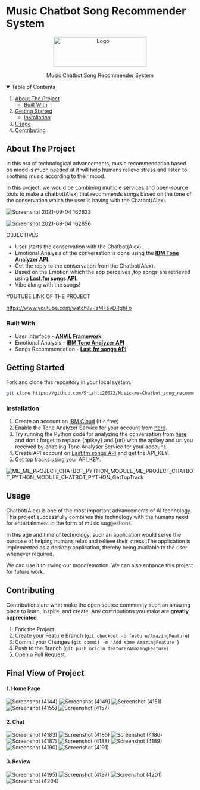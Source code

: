 # Music Chatbot Song Recommender System

<p align="center">
    <img src="https://user-images.githubusercontent.com/82326026/132090844-b7567cf9-2080-407a-8e1c-28700eb7b339.png" alt="Logo" width="250" height="80">
</p>
<p align="center">
Music Chatbot Song Recommender System
</p>  
  
  
  <details open="open">
  <summary>Table of Contents</summary>
  <ol>
    <li>
      <a href="#about-the-project">About The Project</a>
      <ul>
        <li><a href="#built-with">Built With</a></li>
      </ul>
    </li>
    <li>
      <a href="#getting-started">Getting Started</a>
      <ul>
        <li><a href="#installation">Installation</a></li>
      </ul>
    </li>
    <li><a href="#usage">Usage</a></li>
    <li><a href="#contributing">Contributing</a></li>
  </ol>
</details>
  
  
  ## About The Project
In this era of technological advancements, music recommendation based on mood is much needed at it will help humans relieve stress and listen  to soothing music according to their mood.
  
In this project, we would be combining multiple services and open-source tools to make a chatbot(Alex) that recommends songs based on the tone of the conservation which the user is having with the Chatbot(Alex).
  
  ![Screenshot 2021-09-04 162623](https://user-images.githubusercontent.com/82326026/132092168-c92b50f5-2a07-4cbe-8ffa-283570f7250d.png)
  
  ![Screenshot 2021-09-04 162856](https://user-images.githubusercontent.com/82326026/132092181-6e56fa4e-a40f-4f45-b03a-4920df1aeeda.png)


 OBJECTIVES

* User starts the conservation with the Chatbot(Alex).
* Emotional Analysis of the conversation is done using the **[IBM Tone Analyzer API](https://tone-analyzer-demo.ng.bluemix.net/)**.
* Get the reply to the conservation from the Chatbot(Alex).
* Based on the Emotion which the app perceives ,top songs are retrieved using **[Last.fm songs API](https://www.last.fm/)**.
* Vibe along with the songs! 

YOUTUBE LINK OF THE PROJECT 

https://www.youtube.com/watch?v=aMF5vDRghFo


### Built With
  
* User Interface  - **[ANVIL Framework](https://anvil.works/)**
* Emotional Analysis - **[IBM Tone Analyzer API](https://tone-analyzer-demo.ng.bluemix.net/)**  
* Songs Recommendation - **[Last.fm songs API](https://www.last.fm/)**
  
## Getting Started
Fork and clone this repository in your local system.
 ```sh
git clone https://github.com/Srishti20022/Music-me-Chatbot_song_recommendor_system-.git
 ```
### Installation
1. Create an account on [IBM Cloud](https://cloud.ibm.com/) (It's free)
2. Enable the Tone Analyzer Service for your account from [here](https://cloud.ibm.com/catalog/services/tone-analyzer).
3. Try running the Python code for analyzing the conversation from [here](https://cloud.ibm.com/apidocs/tone-analyzer?code=python#tone) and don't forget to replace {apikey} and {url} with the apikey and url you received by enabling Tone Analyser Service for your account.
4. Create API account on [Last.fm songs API](https://www.last.fm/) and get the API_KEY.
5. Get top tracks using your API_KEY.

![ME_ME_PROJECT_CHATBOT_PYTHON_MODULE_ME_PROJECT_CHATBOT_PYTHON_MODULE_CHATBOT_PYTHON_GetTopTrack](https://user-images.githubusercontent.com/82326026/132092824-5b8a7cd3-0099-49fd-acdb-743bec7a9635.png)

## Usage

Chatbot(Alex) is one of the most important advancements of AI technology. This project successfully combines this technology with the humans need for entertainment in the form of  music suggestions.

In this age and time of technology, such an application would serve the purpose of helping humans relax and relieve their stress .The application is implemented as a desktop application, thereby being available to the user whenever required.

We can use it to swing our mood/emotion. We can also enhance this project for future work.

## Contributing

Contributions are what make the open source community such an amazing place to learn, inspire, and create. Any contributions you make are **greatly appreciated**.

1. Fork the Project
2. Create your Feature Branch (`git checkout -b feature/AmazingFeature`)
3. Commit your Changes (`git commit -m 'Add some AmazingFeature'`)
4. Push to the Branch (`git push origin feature/AmazingFeature`)
5. Open a Pull Request.


## Final View of Project

#### 1. Home Page
![Screenshot (4144)](https://user-images.githubusercontent.com/82352524/132102507-d964f557-0734-4780-9cd3-e06c645c577e.png)
![Screenshot (4149)](https://user-images.githubusercontent.com/82352524/132102630-7c983132-d212-4643-a443-b8ead1efa2c0.png)
![Screenshot (4151)](https://user-images.githubusercontent.com/82352524/132102742-cb66e706-8a60-4a6d-a0ff-d61969d4f3b4.png)
![Screenshot (4155)](https://user-images.githubusercontent.com/82352524/132102856-8e9caa06-e12b-4009-a72c-0b7bfbfaee0f.png)
![Screenshot (4157)](https://user-images.githubusercontent.com/82352524/132102901-cfb6e90f-6dc4-4175-a68b-edb49f30c5eb.png)

#### 2. Chat
![Screenshot (4183)](https://user-images.githubusercontent.com/82352524/132103470-deb24170-fade-45d0-b2c7-c82607bc891b.png)
![Screenshot (4185)](https://user-images.githubusercontent.com/82352524/132103501-c107d53e-2fcc-4c9e-af8b-a2f6aab0bc6d.png)
![Screenshot (4186)](https://user-images.githubusercontent.com/82352524/132103534-d65a41c6-05e5-41ee-bc5f-bfe0b0afe818.png)
![Screenshot (4187)](https://user-images.githubusercontent.com/82352524/132103553-a92ddced-0b37-45ed-8ee5-9832992f8ff0.png)
![Screenshot (4188)](https://user-images.githubusercontent.com/82352524/132103572-4f5a98c7-60b7-4943-bb75-cc45d9444581.png)
![Screenshot (4189)](https://user-images.githubusercontent.com/82352524/132103587-d3920ba8-9992-46ab-9cce-50596772b399.png)
![Screenshot (4190)](https://user-images.githubusercontent.com/82352524/132103606-cb6b5536-0a21-45b6-a7aa-59ded03edfe7.png)
![Screenshot (4191)](https://user-images.githubusercontent.com/82352524/132103631-c184faa0-0be6-4757-a976-c34deac2bba9.png)

#### 3. Review
![Screenshot (4195)](https://user-images.githubusercontent.com/82352524/132103673-75a01819-5780-4029-8000-65cb31a68771.png)
![Screenshot (4197)](https://user-images.githubusercontent.com/82352524/132103697-67d01cb9-a307-4916-a54e-ca701c192560.png)
![Screenshot (4201)](https://user-images.githubusercontent.com/82352524/132103739-49e7d128-8473-4b94-b867-6c8d4356476a.png)
![Screenshot (4204)](https://user-images.githubusercontent.com/82352524/132103804-c71037f2-572b-418d-8e4d-6b553fd016fa.png)



